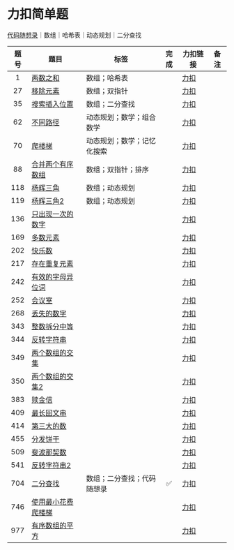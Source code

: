 力扣简单题
===

[代码随想录](https://github.com/Sihan-A/LeetCode-questions-Python/tree/main/%E4%BB%A3%E7%A0%81%E9%9A%8F%E6%83%B3%E5%BD%95)｜数组｜哈希表｜动态规划｜二分查找

| 题号 | 题目                                                         | 标签                       | 完成 | 力扣链接                                                     | 备注 |
| :--: | ------------------------------------------------------------ | -------------------------- | :--: | ------------------------------------------------------------ | ---- |
|  1   | [两数之和](https://github.com/Sihan-A/LeetCode-questions-Python/blob/main/leetcode-easy/0001-two-sum.py) | 数组；哈希表               |      | [力扣](https://leetcode.cn/problems/two-sum/)                |      |
|  27  | [移除元素]()                                                 | 数组；双指针               |      | [力扣](https://leetcode.cn/problems/remove-element/)         |      |
|  35  | [搜索插入位置]()                                             | 数组；二分查找             |      | [力扣](https://leetcode.cn/problems/search-insert-position/) |      |
|  62  | [不同路径]()                                                 | 动态规划；数学；组合数学   |      | [力扣](https://leetcode.cn/problems/unique-paths/)           |      |
|  70  | [爬楼梯]()                                                   | 动态规划；数学；记忆化搜索 |      | [力扣](https://leetcode.cn/problems/climbing-stairs/)        |      |
|  88  | [合并两个有序数组]()                                         | 数组；双指针；排序         |      | [力扣](https://leetcode.cn/problems/merge-sorted-array/)     |      |
| 118  | [杨辉三角]()                                                 | 数组；动态规划             |      | [力扣](https://leetcode.cn/problems/pascals-triangle/)       |      |
| 119  | [杨辉三角2]()                                                | 数组；动态规划             |      | [力扣](https://leetcode.cn/problems/pascals-triangle-ii/)    |      |
| 136  | [只出现一次的数字]()                                         |                            |      | [力扣](https://leetcode.cn/problems/single-number/)          |      |
| 169  | [多数元素]()                                                 |                            |      | [力扣](https://leetcode.cn/problems/majority-element/)       |      |
| 202  | [快乐数]()                                                   |                            |      | [力扣](https://leetcode.cn/problems/happy-number/)           |      |
| 217  | [存在重复元素]()                                             |                            |      | [力扣]()                                                     |      |
| 242  | [有效的字母异位词]()                                         |                            |      | [力扣]()                                                     |      |
| 252  | [会议室]()                                                   |                            |      | [力扣]()                                                     |      |
| 268  | [丢失的数字]()                                               |                            |      | [力扣]()                                                     |      |
| 343  | [整数拆分中等]()                                             |                            |      | [力扣]()                                                     |      |
| 344  | [反转字符串]()                                               |                            |      | [力扣]()                                                     |      |
| 349  | [两个数组的交集]()                                           |                            |      | [力扣]()                                                     |      |
| 350  | [两个数组的交集2]()                                          |                            |      | [力扣]()                                                     |      |
| 383  | [赎金信]()                                                   |                            |      | [力扣]()                                                     |      |
| 409  | [最长回文串]()                                               |                            |      | [力扣]()                                                     |      |
| 414  | [第三大的数]()                                               |                            |      | [力扣]()                                                     |      |
| 455  | [分发饼干]()                                                 |                            |      | [力扣]()                                                     |      |
| 509  | [斐波那契数]()                                               |                            |      | [力扣]()                                                     |      |
| 541  | [反转字符串2]()                                              |                            |      | [力扣]()                                                     |      |
| 704  | [二分查找](https://github.com/Sihan-A/LeetCode-questions-Python/blob/main/leetcode-easy/0704-binary-search.py) | 数组；二分查找；代码随想录 |  ✅   | [力扣](https://leetcode.cn/problems/binary-search)           |      |
| 746  | [使用最小花费爬楼梯]()                                       |                            |      | [力扣]()                                                     |      |
| 977  | [有序数组的平方]()                                           |                            |      | [力扣]()                                                     |      |

